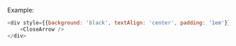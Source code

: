 Example:
```js
<div style={{background: 'black', textAlign: 'center', padding: '1em'}}>
    <CloseArrow />
</div>
```